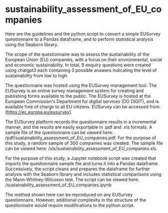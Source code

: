 # sustainability_assessment_of_EU_companies
Here are the guidelines and the python script to convert a simple EUSurvey questionnaire to a Pandas dataframe, and to perform statistical analysis using the Seaborn library.

The scope of the questionnaire was to assess the sustainability of the European Union (EU) companies, with a focus on their environmental, social and economic sustainability. In total, 9 enquiry questions were created using chatgpt3 each containing 3 possible answers indicating the level of sustainability from low to high. 

The questionnaire was hosted using the EUSurvey management tool. The EUSurvey is an online survey management system for creating and publishing forms available to the public. The EUSurvey is hosted at the European Commission's Department for digital services (DG DIGIT), and is available free of charge to all EU citizens. EUSurvey can be accessed from: (https://ec.europa.eu/eusurvey). 

The EUSurvey platform records the questionnaire results in a incremental manner, and the results are easily exportable in .pdf and .xls formats. 
A sample file of the questionnaire can be viewed here: /pdf/sustainability_assessment_of_EU_companies.pdf. 
For the purpose of this study, a random sample of 300 companies was created. 
The sample file can be viewed here: /xls/sustainability_assessment_of_EU_companies.xls. 

For the purpose of this study, a Jupyter notebook script was created that imports the questionnaire sample file and turns it into a Pandas dataframe. Successively, the script cleans and prepares the dataframe for further analysis with the Seaborn library and includes statistical comparisons using the Mann-Whitney-Wilcoxon test. 
The script can be viewed here: /sustainability_assessment_of_EU_companies.ipynb

The method shown here can be reproduced on any EUSurvey questionnaire. However, additional complexity in the structure of the questionnaire would require modifications to the python script. 
